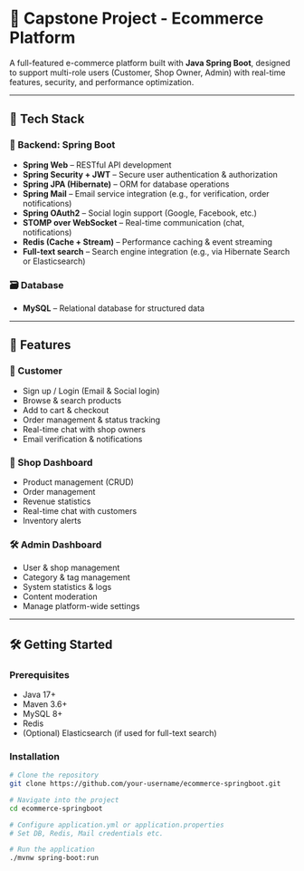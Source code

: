 # 🛒 Capstone Project - Ecommerce Platform

A full-featured e-commerce platform built with **Java Spring Boot**, designed to support multi-role users (Customer, Shop Owner, Admin) with real-time features, security, and performance optimization.

---

## 🚀 Tech Stack

### 🧠 Backend: Spring Boot
- **Spring Web** – RESTful API development  
- **Spring Security + JWT** – Secure user authentication & authorization  
- **Spring JPA (Hibernate)** – ORM for database operations  
- **Spring Mail** – Email service integration (e.g., for verification, order notifications)  
- **Spring OAuth2** – Social login support (Google, Facebook, etc.)  
- **STOMP over WebSocket** – Real-time communication (chat, notifications)  
- **Redis (Cache + Stream)** – Performance caching & event streaming  
- **Full-text search** – Search engine integration (e.g., via Hibernate Search or Elasticsearch)

### 🗃️ Database
- **MySQL** – Relational database for structured data  

---

## 🎯 Features

### 👤 Customer
- Sign up / Login (Email & Social login)
- Browse & search products
- Add to cart & checkout
- Order management & status tracking
- Real-time chat with shop owners
- Email verification & notifications

### 🏬 Shop Dashboard
- Product management (CRUD)
- Order management
- Revenue statistics
- Real-time chat with customers
- Inventory alerts

### 🛠️ Admin Dashboard
- User & shop management
- Category & tag management
- System statistics & logs
- Content moderation
- Manage platform-wide settings

---

## 🛠️ Getting Started

### Prerequisites
- Java 17+
- Maven 3.6+
- MySQL 8+
- Redis
- (Optional) Elasticsearch (if used for full-text search)

### Installation
```bash
# Clone the repository
git clone https://github.com/your-username/ecommerce-springboot.git

# Navigate into the project
cd ecommerce-springboot

# Configure application.yml or application.properties
# Set DB, Redis, Mail credentials etc.

# Run the application
./mvnw spring-boot:run
